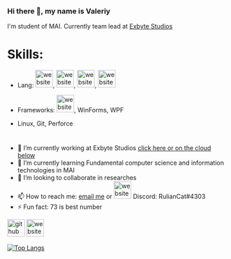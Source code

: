 ### Hi there 👋, my name is Valeriy
I'm student of MAI. Currently team lead at [Exbyte Studios](https://vk.com/exbytestudios)

# Skills:  
- Lang: <img src='https://cdn.jsdelivr.net/npm/simple-icons@3.0.1/icons/csharp.svg' alt='website' height='40'>, <img src='https://cdn.jsdelivr.net/npm/simple-icons@3.0.1/icons/cplusplus.svg' alt='website' height='40'>, <img src='https://cdn.jsdelivr.net/npm/simple-icons@3.0.1/icons/java.svg' alt='website' height='40'>, <img src='https://cdn.jsdelivr.net/npm/simple-icons@3.0.1/icons/python.svg' alt='website' height='40'>

- Frameworks: <img src='https://cdn.jsdelivr.net/npm/simple-icons@3.0.1/icons/unity.svg' alt='website' height='40'>, WinForms, WPF
- Linux, Git, Perforce

# 

- 🔭 I’m currently working at Exbyte Studios [click here or on the cloud below](https://github.com/navendu-pottekkat/awesome-readme/blob/master/header.png)
- 🌱 I’m currently learning Fundamental computer science and information technologies in MAI
- 👯 I’m looking to collaborate in researches
- 📫 How to reach me: [email me](RulianValeriy@yandex.ru) or [<img src='https://cdn.jsdelivr.net/npm/simple-icons@3.0.1/icons/vk.svg' alt='website' height='40'>](https://vk.com/ruliandeo/) Discord: RulianCat#4303
- ⚡ Fun fact: 73 is best number

[<img src='https://cdn.jsdelivr.net/npm/simple-icons@3.0.1/icons/github.svg' alt='github' height='40'>](https://github.com/DeoEsor)  [<img src='https://cdn.jsdelivr.net/npm/simple-icons@3.0.1/icons/icloud.svg' alt='website' height='40'>](http://exbytestudios.com/)  

[![Top Langs](https://github-readme-stats.vercel.app/api/top-langs/?username=DeoEsor)](https://github.com/anuraghazra/github-readme-stats)
